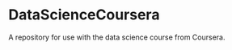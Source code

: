 DataScienceCoursera
===================

A repository for use with the data science course from Coursera.
